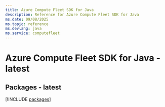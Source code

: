 ```yaml
---
title: Azure Compute Fleet SDK for Java
description: Reference for Azure Compute Fleet SDK for Java
ms.date: 09/08/2025
ms.topic: reference
ms.devlang: java
ms.service: computefleet
---
```

# Azure Compute Fleet SDK for Java - latest
## Packages - latest
[!INCLUDE [packages](compute-fleet-index.md)]